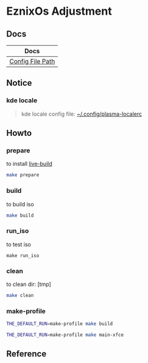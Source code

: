 

# EznixOs Adjustment


## Docs

| Docs |
| --- |
| [Config File Path](helper/doc/config.md) |


## Notice


### kde locale

> kde locale config file: [~/.config/plasma-localerc](asset/overlay/etc/skel/.config/plasma-localerc)


## Howto

### prepare

to install [live-build](https://packages.debian.org/sid/live-build)

``` sh
make prepare
```


### build

to build iso

``` sh
make build
```


### run_iso

to test iso

```
make run_iso
```

### clean

to clean dir: [tmp]

``` sh
make clean
```


### make-profile

``` sh
THE_DEFAULT_RUN=make-profile make build
```

``` sh
THE_DEFAULT_RUN=make-profile make main-xfce
```


## Reference


